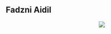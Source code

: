 ## Fadzni Aidil
<p align="center">
  <img  src="https://media.tenor.com/nc2MBVm1MMEAAAAC/sayori-death-death-sayori.gif">
</p>
